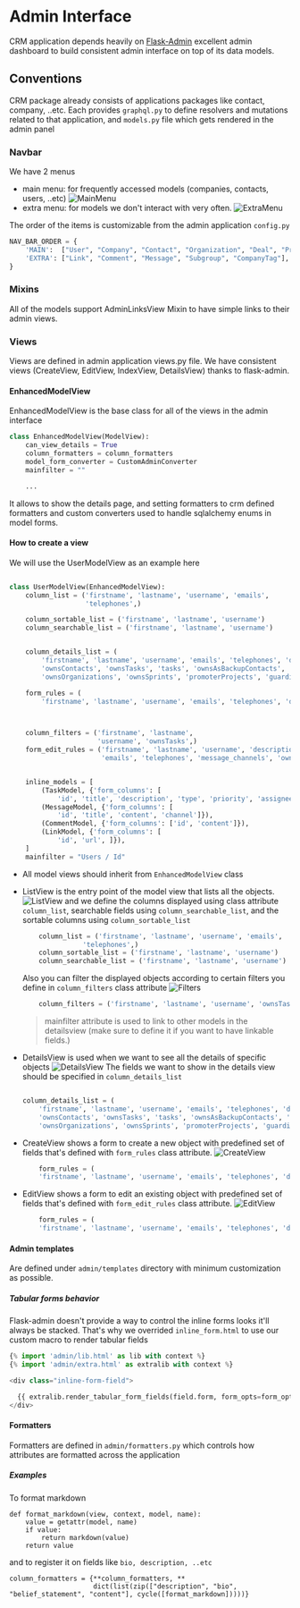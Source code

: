 # Admin Interface
CRM application depends heavily on [Flask-Admin](http://flask-admin.readthedocs.io/) excellent admin dashboard to build consistent admin interface on top of its data models. 



## Conventions
CRM package already consists of applications packages like contact, company, ..etc. Each provides `graphql.py`  to define resolvers and mutations related to that application, and `models.py` file which gets rendered in the admin panel

### Navbar

We have 2 menus
 - main menu: for frequently accessed models (companies, contacts, users, ..etc) ![MainMenu](assets/mainmenu.png)
 - extra menu: for models we don't interact with very often. ![ExtraMenu](assets/extramenu.png)

The order of the items is customizable from the admin application `config.py`
```python
NAV_BAR_ORDER = {
    'MAIN':  ["User", "Company", "Contact", "Organization", "Deal", "Project", "Sprint", "Task"],
    'EXTRA': ["Link", "Comment", "Message", "Subgroup", "CompanyTag"],
}
```

### Mixins
All of the models support AdminLinksView Mixin to have simple links to their admin views.

### Views
Views are defined in admin application views.py file.
We have consistent views (CreateView, EditView, IndexView, DetailsView) thanks to flask-admin.

#### EnhancedModelView
EnhancedModelView is the base class for all of the views in the admin interface

```python
class EnhancedModelView(ModelView):
    can_view_details = True
    column_formatters = column_formatters
    model_form_converter = CustomAdminConverter
    mainfilter = ""

    ...
```
It allows to show the details page, and setting formatters to crm defined formatters and custom converters used to handle sqlalchemy enums in model forms.


#### How to create a view
We will use the UserModelView as an example here

```python

class UserModelView(EnhancedModelView):
    column_list = ('firstname', 'lastname', 'username', 'emails',
                   'telephones',)

    column_sortable_list = ('firstname', 'lastname', 'username')
    column_searchable_list = ('firstname', 'lastname', 'username')


    column_details_list = (
        'firstname', 'lastname', 'username', 'emails', 'telephones', 'description', 'message_channels',
        'ownsContacts', 'ownsTasks', 'tasks', 'ownsAsBackupContacts', 'ownsCompanies', 'ownsAsBackupCompanies',
        'ownsOrganizations', 'ownsSprints', 'promoterProjects', 'guardianProjects', 'comments', 'messages', 'links', 'author_last', 'author_original', 'updated_at')

    form_rules = (
        'firstname', 'lastname', 'username', 'emails', 'telephones', 'description', 'message_channels',)



    column_filters = ('firstname', 'lastname',
                      'username', 'ownsTasks',)
    form_edit_rules = ('firstname', 'lastname', 'username', 'description',
                       'emails', 'telephones', 'message_channels', 'ownsTasks', 'tasks', 'messages', 'comments', 'links')


    inline_models = [
        (TaskModel, {'form_columns': [
            'id', 'title', 'description', 'type', 'priority', 'assignee']}),
        (MessageModel, {'form_columns': [
            'id', 'title', 'content', 'channel']}),
        (CommentModel, {'form_columns': ['id', 'content']}),
        (LinkModel, {'form_columns': [
            'id', 'url', ]}),
    ]
    mainfilter = "Users / Id"

```
- All model views should inherit from `EnhancedModelView` class
- ListView is the entry point of the model view that lists all the objects. ![ListView](assets/listview.png)
    and we define the columns displayed using class attribute `column_list`, searchable fields using `column_searchable_list`, and the sortable columns using `column_sortable_list`
    ```python
        column_list = ('firstname', 'lastname', 'username', 'emails',
                   'telephones',)
        column_sortable_list = ('firstname', 'lastname', 'username')
        column_searchable_list = ('firstname', 'lastname', 'username')
    ```
    Also you can filter the displayed objects according to certain filters you define in `column_filters` class attribute ![Filters](assets/addfilter.png)
    ```python
        column_filters = ('firstname', 'lastname', 'username', 'ownsTasks',)
    ```
    > mainfilter attribute is used to link to other models in the detailsview (make sure to define it if you want to have linkable fields.)

- DetailsView is used when we want to see all the details of specific objects ![DetailsView](assets/detailsview.png)
    The fields we want to show in the details view should be specified in `column_details_list`
    ```python

    column_details_list = (
        'firstname', 'lastname', 'username', 'emails', 'telephones', 'description', 'message_channels',
        'ownsContacts', 'ownsTasks', 'tasks', 'ownsAsBackupContacts', 'ownsCompanies', 'ownsAsBackupCompanies',
        'ownsOrganizations', 'ownsSprints', 'promoterProjects', 'guardianProjects', 'comments', 'messages', 'links', 'author_last', 'author_original', 'updated_at')
    ```
- CreateView shows a form to create a new object with predefined set of fields that's defined with `form_rules` class attribute. ![CreateView](assets/createview.png)
    ```python
        form_rules = (
        'firstname', 'lastname', 'username', 'emails', 'telephones', 'description', 'message_channels',)
    ```
- EditView shows a form to edit an existing object with predefined set of fields that's defined with `form_edit_rules` class attribute. ![EditView](assets/editview.png)
    ```python
        form_rules = (
        'firstname', 'lastname', 'username', 'emails', 'telephones', 'description', 'message_channels',)
    ```

#### Admin templates
Are defined under `admin/templates` directory with minimum customization as possible.
##### Tabular forms behavior
Flask-admin doesn't provide a way to control the inline forms looks it'll always be stacked. That's why we overrided `inline_form.html` to use our custom macro to render tabular fields
```python
{% import 'admin/lib.html' as lib with context %}
{% import 'admin/extra.html' as extralib with context %}

<div class="inline-form-field">

  {{ extralib.render_tabular_form_fields(field.form, form_opts=form_opts) }}
</div>

```


#### Formatters 
Formatters are defined in `admin/formatters.py` which controls how attributes are formatted across the application 

##### Examples
To format markdown
```
def format_markdown(view, context, model, name):
    value = getattr(model, name)
    if value:
        return markdown(value)
    return value
```

and to register it on fields like `bio, description, ..etc`
```
column_formatters = {**column_formatters, **
                     dict(list(zip(["description", "bio", "belief_statement", "content"], cycle([format_markdown]))))}
```